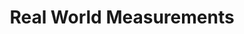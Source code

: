 ---
layout: experience
title: Real World Measurements
short: rwm
sub: Course Assistant
where: [Olin College, 'http://www.olin.edu']

dates: ['1/21/2014', '5/12/2014']

track: ninja
---